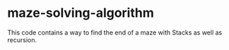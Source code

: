 # maze-solving-algorithm

This code contains a way to find the end of a maze with Stacks as well as recursion.
